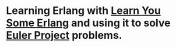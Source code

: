 # Learning Erlang with [Learn You Some Erlang](http://learnyousomeerlang.com/) and using it to solve [Euler Project](https://projecteuler.net/) problems.
